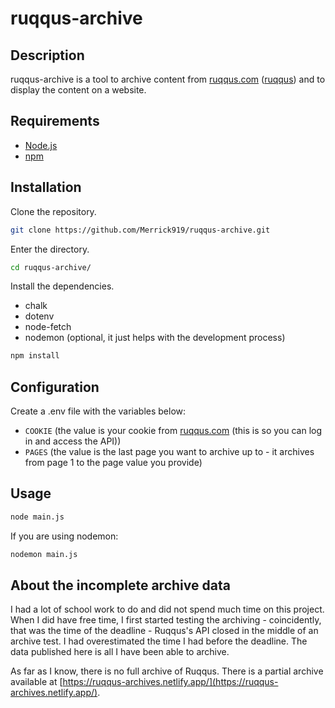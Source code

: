 # ruqqus-archive

## Description

ruqqus-archive is a tool to archive content from [ruqqus.com](https://ruqqus.com/) ([ruqqus](https://github.com/ruqqus/ruqqus/)) and to display the content on a website.

## Requirements

- [Node.js](https://nodejs.org/)
- [npm](http://www.npmjs.com/)

## Installation

Clone the repository.

```bash
git clone https://github.com/Merrick919/ruqqus-archive.git
```

Enter the directory.

```bash
cd ruqqus-archive/
```

Install the dependencies.

- chalk
- dotenv
- node-fetch
- nodemon (optional, it just helps with the development process)

```bash
npm install
```

## Configuration

Create a .env file with the variables below:

- `COOKIE` (the value is your cookie from [ruqqus.com](https://ruqqus.com/) (this is so you can log in and access the API))
- `PAGES` (the value is the last page you want to archive up to - it archives from page 1 to the page value you provide)

## Usage

```bash
node main.js
```

If you are using nodemon:

```bash
nodemon main.js
```

## About the incomplete archive data

I had a lot of school work to do and did not spend much time on this project. When I did have free time, I first started testing the archiving - coincidently, that was the time of the deadline - Ruqqus's API closed in the middle of an archive test. I had overestimated the time I had before the deadline. The data published here is all I have been able to archive.

As far as I know, there is no full archive of Ruqqus. There is a partial archive available at [https://ruqqus-archives.netlify.app/](https://ruqqus-archives.netlify.app/).
